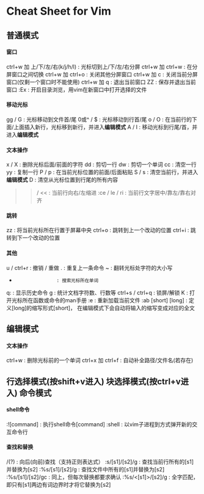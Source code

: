 Cheat Sheet for Vim
=================================
普通模式
---------------------------------
#### 窗口
ctrl+w 加 上/下/左/右(k/j/h/l) : 光标切到上/下/左/右分屏
ctrl+w 加 ctrl+w               : 在分屏窗口之间切换
ctrl+w 加 ctrl+o               : 关闭其他分屏窗口
ctrl+w 加 c                    : 关闭当前分屏窗口(仅剩一个窗口时不能使用)
ctrl+w 加 q                    : 退出当前窗口
ZZ                             : 保存并退出当前窗口
:Ex                            : 开启目录浏览，用vim在新窗口中打开选择的文件
#### 移动光标
gg / G   : 光标移动到文件首/尾
0或^ / $ : 光标移动到行首/尾
o / O    : 在当前行的下面/上面插入新行，光标移到新行，并进入**编辑模式**
A / I    : 移动光标到行尾/首，并进入**编辑模式**

#### 文本操作
x / X   : 删除光标后面/前面的字符
dd      : 剪切一行
dw      : 剪切一个单词
cc      : 清空一行
yy      : 复制一行
P / p   : 在当前光标位置的前面/后面粘贴
S / s   : 清空当前行，并进入**编辑模式**
D       : 清空从光标位置到行尾的所有内容
>> / << : 当前行向右/左缩进
:ce / le / ri   : 当前行文字居中/靠左/靠右对齐

#### 跳转
zz      : 将当前光标所在行置于屏幕中央
ctrl+o  : 跳转到上一个改动的位置
ctrl+i  : 跳转到下一个改动的位置

#### 其他
u / ctrl+r           : 撤销 / 重做
.                    : 重复上一条命令
~                    : 翻转光标处字符的大小写
*                    : 搜索光标所在单词
q:                   : 显示历史命令
g                    : 统计文档字符数、行数等
ctrl+s / ctrl+q      : 锁屏/解锁
K                    : 打开光标所在函数或命令的man手册
:e                   : 重新加载当前文件
:ab [short] [long]   : 定义[long]的缩写形式[short]，
                       在编辑模式下会自动将输入的缩写变成对应的全文

编辑模式
---------------------------------
#### 文本操作
ctrl+w           : 删除光标前的一个单词
ctrl+x 加 ctrl+f : 自动补全路径/文件名(若存在)

行选择模式(按shift+v进入)
块选择模式(按ctrl+v进入)
命令模式
---------------------------------
#### shell命令
:![command]      : 执行shell命令[command]
:shell           : 以vim子进程到方式弹开新的交互命令行
#### 查找和替换
/(?)                 : 向后(向前)查找（支持正则表达式）
:s/[s1]/[s2]/g       : 查找当前行所有的[s1]并替换为[s2]
:%s/[s1]/[s2]/g      : 查找文件中所有的[s1]并替换为[s2]
:%s/[s1]/[s2]/gc     : 同上，但每次替换都要求确认
:%s/\<[s1]\>/[s2]/g  : 全字匹配，即只有[s1]两边有词边界时才将它替换为[s2]
